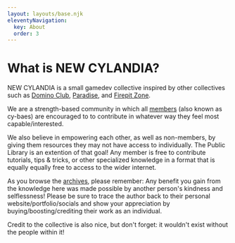```yaml
---
layout: layouts/base.njk
eleventyNavigation:
  key: About
  order: 3
---
```

# What is NEW CYLANDIA?

NEW CYLANDIA is a small gamedev collective inspired by other collectives such as [Domino Club](https://domino.gallery/), [Paradise](https://paradise-collab.itch.io/), and [Firepit Zone](http://firepit.zone/).

We are a strength-based community in which all [members](/members) (also known as cy-baes) are encouraged to to contribute in whatever way they feel most capable/interested.

We also believe in empowering each other, as well as non-members, by giving them resources they may not have access to individually. The Public Library is an extention of that goal! Any member is free to contribute tutorials, tips & tricks, or other specialized knowledge in a format that is equally equally free to access to the wider internet.

As you browse the [archives](/archive), please remember: Any benefit you gain from the knowledge here was made possible by another person's kindness and selflessness! Please be sure to trace the author back to their personal website/portfolio/socials and show your appreciation by buying/boosting/crediting their work as an individual.

Credit to the collective is also nice, but don't forget: it wouldn't exist without the people within it!